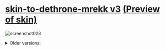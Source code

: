 # [skin-to-dethrone-mrekk v3](https://github.com/kraisteee/skin-to-dethrone-mrekk/raw/refs/heads/main/skin-to-dethrone-mrekk%20v3.osk) [(Preview of skin)](https://ordr.issou.best/watch/OjtZlM)
![screenshot023](https://github.com/user-attachments/assets/5b236035-cf38-4351-89ff-d9551c38fd30)

<details>
    <summary>Older versions:</summary><br>


- [skin-to-dethrone-mrekk](https://github.com/kraisteee/skin-to-dethrone-mrekk/raw/main/skin-to-dethrone-mrekk.osk)  
  ![screenshot002](https://github.com/user-attachments/assets/59f42274-324a-4c96-890c-1cacc365411f)

- ~~[skin-to-dethrone-mrekk v2](https://github.com/kraisteee/skin-to-dethrone-mrekk/raw/refs/heads/main/skin-to-dethrone-mrekk%20v2.osk)~~ [(fixed ver)](https://github.com/kraisteee/skin-to-dethrone-mrekk/raw/refs/heads/main/skin-to-dethrone-mrekk%20v2%20fixed.osk)  
  ![screenshot013](https://github.com/user-attachments/assets/f4dd2a71-e8e6-49e6-97ef-268fe82c55a0)

</details>

